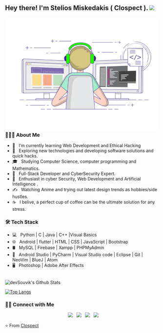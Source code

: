 <h2> Hey there! I'm Stelios Miskedakis ( Clospect ). <img src="https://github.com/souvikguria98/souvikguria98/blob/master/Hi.gif" width="25"></h2>
<img align="right" alt="GIF" src="https://raw.githubusercontent.com/devSouvik/devSouvik/master/gif3.gif" width="500"/>

<h3> 👨🏻‍💻 About Me </h3>

- 🔭 &nbsp; I’m currently learning Web Development and Ethical Hacking
- 🤔 &nbsp; Exploring new technologies and developing software solutions and quick hacks.
- 🎓 &nbsp; Studying Computer Science, computer programming and Mathematics.
- 💼 &nbsp; Full-Stack Developer and CyberSecurity Expert.
- 🌱 &nbsp; Enthusiast in cyber Security, Web Development and Artificial Intelligence .
- ✍️ &nbsp; Watching Anime and trying out latest design trends as hobbies/side hustles.
- ☕ &nbsp; I belive, a perfect cup of coffee can be the ultimate solution for any stress. 

<h3>🛠 Tech Stack</h3>
 
- 💻 &nbsp; Python | C | Java | C++ |Visual Basics
- 🌐 &nbsp; Android | flutter | HTML | CSS | JavaScript | Bootstrap 
- 🛢 &nbsp; MySQL | Firebase | Xampp | PHPMyAdmin
- 🔧 &nbsp; Android Studio | PyCharm | Visual Studio code | Eclipse | Git | NeoVim | BlueJ | Atom
- 🖥 &nbsp; Photoshop | Adobe After Effects

<br>

<img align="center" src="https://github-readme-stats.vercel.app/api?username=devSouvik&include_all_commits=true&count_private=true&show_icons=true&line_height=20&title_color=7A7ADB&icon_color=2234AE&text_color=D3D3D3&bg_color=0,000000,130F40" alt="devSouvik's Github Stats">

</br>

[![Top Langs](https://github-readme-stats.vercel.app/api/top-langs/?username=Clospect&layout=compact&text_color=daf7dc&bg_color=151515)](https://github.com/Clospect/github-readme-stats)


<h3> 🤝🏻 Connect with Me </h3>

<p align="center">
&nbsp; <a href="https://twitter.com/Clospect" target="_blank" rel="noopener noreferrer"><img src="https://img.icons8.com/plasticine/100/000000/twitter.png" width="50" /></a>  
&nbsp; <a href="https://www.instagram.com/stmiskedakis/" target="_blank" rel="noopener noreferrer"><img src="https://img.icons8.com/plasticine/100/000000/instagram-new.png" width="50" /></a>  
&nbsp; <a href="https://www.linkedin.com/in/SteliosMiskedakis/" target="_blank" rel="noopener noreferrer"><img src="https://img.icons8.com/plasticine/100/000000/linkedin.png" width="50" /></a>
&nbsp; <a href="mailto:steliosmiskedakis.js@gmail.com" target="_blank" rel="noopener noreferrer"><img src="https://img.icons8.com/plasticine/100/000000/gmail.png"  width="50" /></a>
</p>

⭐️ From [Clospect](https://github.com/Clospect)
